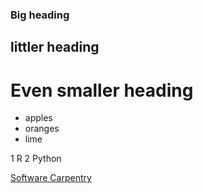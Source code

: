 ### Big heading
## littler heading
# Even smaller heading


- apples
- oranges
- lime

1 R
2 Python


[Software Carpentry](http://www........)

